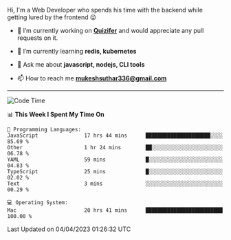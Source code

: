 Hi, I'm a Web Developer who spends his time with the backend while getting lured by the frontend 😜

- 🔭 I’m currently working on **[Quizifer](https://github.com/SutharMukesh/Quizifer/)** and would appreciate any pull requests on it.

- 🌱 I’m currently learning **redis, kubernetes**

- 💬 Ask me about **javascript, nodejs, CLI tools**

- 📫 How to reach me **mukeshsuthar336@gmail.com**

---
<!--START_SECTION:waka-->
![Code Time](http://img.shields.io/badge/Code%20Time-2%2C225%20hrs%2036%20mins-blue)

📊 **This Week I Spent My Time On** 

```text
💬 Programming Languages: 
JavaScript               17 hrs 44 mins      █████████████████████░░░░   85.69 % 
Other                    1 hr 24 mins        ██░░░░░░░░░░░░░░░░░░░░░░░   06.78 % 
YAML                     59 mins             █░░░░░░░░░░░░░░░░░░░░░░░░   04.83 % 
TypeScript               25 mins             █░░░░░░░░░░░░░░░░░░░░░░░░   02.02 % 
Text                     3 mins              ░░░░░░░░░░░░░░░░░░░░░░░░░   00.29 % 

💻 Operating System: 
Mac                      20 hrs 41 mins      █████████████████████████   100.00 % 
```


 Last Updated on 04/04/2023 01:26:32 UTC
<!--END_SECTION:waka-->
